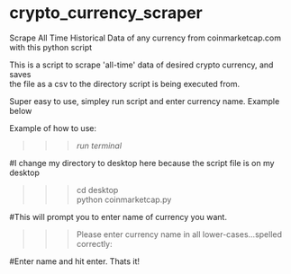 # crypto_currency_scraper
Scrape All Time Historical Data of any currency from coinmarketcap.com with this python script<br>

This is a script to scrape 'all-time' data of desired crypto currency, and saves <br>
the file as a csv to the directory script is being executed from.<br>

Super easy to use, simpley run script and enter currency name. Example below <br> 





Example of how to use: <br>
>>> *run terminal*<br>

#I change my directory to desktop here because the script file is on my desktop

>>> cd desktop<br>
>>> python coinmarketcap.py<br>

#This will prompt you to enter name of currency you want.<br>

>>>Please enter currency name in all lower-cases...spelled correctly: <br>

#Enter name and hit enter. Thats it!<br>


